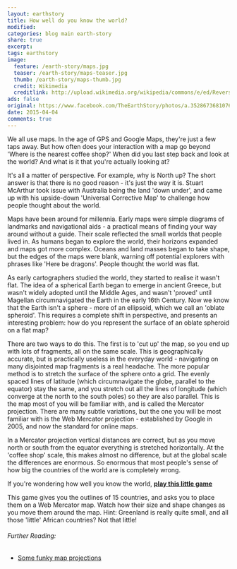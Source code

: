 ```yaml
---
layout: earthstory
title: How well do you know the world?
modified:
categories: blog main earth-story
share: true
excerpt:
tags: earthstory
image:
  feature: /earth-story/maps.jpg
  teaser: /earth-story/maps-teaser.jpg
  thumb: /earth-story/maps-thumb.jpg
  credit: Wikimedia
  creditlink: http://upload.wikimedia.org/wikipedia/commons/e/ed/Reversed_Earth_map_1000x500.jpg
ads: false
original: https://www.facebook.com/TheEarthStory/photos/a.352867368107647.80532.352857924775258/856260601101652/?type=1
date: 2015-04-04
comments: true
---
```


We all use maps. In the age of GPS and Google Maps, they're just a few taps away. But how often does your interaction with a map go beyond 'Where is the nearest coffee shop?' When did you last step back and look at the world? And what is it that you're actually looking at?

It's all a matter of perspective. For example, why is North up? The short answer is that there is no good reason - it's just the way it is. Stuart McArthur took issue with Australia being the land 'down under', and came up with his upside-down 'Universal Corrective Map' to challenge how people thought about the world.

Maps have been around for millennia. Early maps were simple diagrams of landmarks and navigational aids - a practical means of finding your way around without a guide. Their scale reflected the small worlds that people lived in. As humans began to explore the world, their horizons expanded and maps got more complex. Oceans and land masses began to take shape, but the edges of the maps were blank, warning off potential explorers with phrases like 'Here be dragons'. People thought the world was flat.

As early cartographers studied the world, they started to realise it wasn't flat. The idea of a spherical Earth began to emerge in ancient Greece, but wasn't widely adopted until the Middle Ages, and wasn't 'proved' until Magellan circumnavigated the Earth in the early 16th Century. Now we know that the Earth isn't a sphere - more of an ellipsoid, which we call an 'oblate spheroid'. This requires a complete shift in perspective, and presents an interesting problem: how do you represent the surface of an oblate spheroid on a flat map?

There are two ways to do this. The first is to 'cut up' the map, so you end up with lots of fragments, all on the same scale. This is geographically accurate, but is practically useless in the everyday world - navigating on many disjointed map fragments is a real headache. The more popular method is to stretch the surface of the sphere onto a grid. The evenly spaced lines of latitude (which circumnavigate the globe, parallel to the equator) stay the same, and you stretch out all the lines of longitude (which converge at the north to the south poles) so they are also parallel. This is the map most of you will be familiar with, and is called the Mercator projection. There are many subtle variations, but the one you will be most familiar with is the Web Mercator projection - established by Google in 2005, and now the standard for online maps.

In a Mercator projection vertical distances are correct, but as you move north or south from the equator everything is stretched horizontally. At the 'coffee shop' scale, this makes almost no difference, but at the global scale the differences are enormous. So enormous that most people's sense of how big the countries of the world are is completely wrong.

If you're wondering how well you know the world, [**play this little game**](http://goo.gl/ekdVw)

This game gives you the outlines of 15 countries, and asks you to place them on a Web Mercator map. Watch how their size and shape changes as you move them around the map. Hint: Greenland is really quite small, and all those 'little' African countries? Not that little!


###### Further Reading:
* [Some funky map projections](http://goo.gl/T8omrA)
